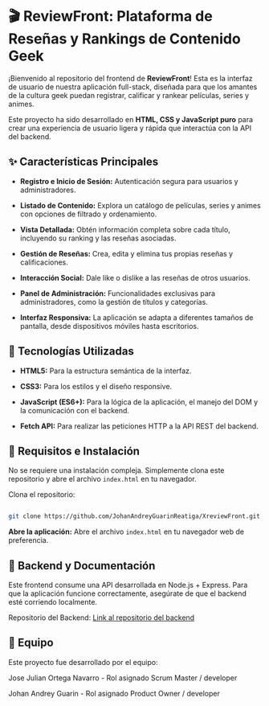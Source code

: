 # 🎬 ReviewFront: Plataforma de Reseñas y Rankings de Contenido Geek
¡Bienvenido al repositorio del frontend de **ReviewFront**! Esta es la interfaz de usuario de nuestra aplicación full-stack, diseñada para que los amantes de la cultura geek puedan registrar, calificar y rankear películas, series y animes.

Este proyecto ha sido desarrollado en **HTML, CSS y JavaScript puro** para crear una experiencia de usuario ligera y rápida que interactúa con la API del backend.

## ✨ Características Principales
- **Registro e Inicio de Sesión:** Autenticación segura para usuarios y administradores.

- **Listado de Contenido:** Explora un catálogo de películas, series y animes con opciones de filtrado y ordenamiento.

- **Vista Detallada:** Obtén información completa sobre cada título, incluyendo su ranking y las reseñas asociadas.

- **Gestión de Reseñas:** Crea, edita y elimina tus propias reseñas y calificaciones.

- **Interacción Social:** Dale like o dislike a las reseñas de otros usuarios.

- **Panel de Administración:** Funcionalidades exclusivas para administradores, como la gestión de títulos y categorías.

- **Interfaz Responsiva:** La aplicación se adapta a diferentes tamaños de pantalla, desde dispositivos móviles hasta escritorios.

## 🚀 Tecnologías Utilizadas
- **HTML5:** Para la estructura semántica de la interfaz.

- **CSS3:** Para los estilos y el diseño responsive.

- **JavaScript (ES6+):** Para la lógica de la aplicación, el manejo del DOM y la comunicación con el backend.

- **Fetch API:** Para realizar las peticiones HTTP a la API REST del backend.

## 🔧 Requisitos e Instalación
No se requiere una instalación compleja. Simplemente clona este repositorio y abre el archivo ``index.html`` en tu navegador.

Clona el repositorio:

```Bash

git clone https://github.com/JohanAndreyGuarinReatiga/XreviewFront.git
```
**Abre la aplicación:**
Abre el archivo ``index.html`` en tu navegador web de preferencia.

## 🔗 Backend y Documentación
Este frontend consume una API desarrollada en Node.js + Express. Para que la aplicación funcione correctamente, asegúrate de que el backend esté corriendo localmente.

Repositorio del Backend: [Link al repositorio del backend](https://github.com/JohanAndreyGuarinReatiga/Xreview.git)


## 👥 Equipo
Este proyecto fue desarrollado por el equipo:

Jose Julian Ortega Navarro - Rol asignado Scrum Master / developer

Johan Andrey Guarin - Rol asignado Product Owner / developer